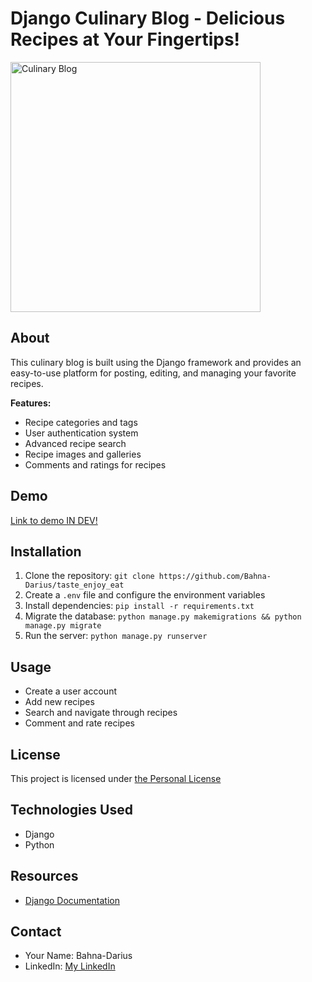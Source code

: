 # Django Culinary Blog - Delicious Recipes at Your Fingertips!

<img src="https://imgur.com/n3fHyCp.png" alt="Culinary Blog" width="400">

## About

This culinary blog is built using the Django framework and provides an easy-to-use platform for posting, editing, and managing your favorite recipes.

**Features:**

- Recipe categories and tags
- User authentication system
- Advanced recipe search
- Recipe images and galleries
- Comments and ratings for recipes

## Demo

[Link to demo IN DEV!]()

## Installation

1. Clone the repository: `git clone https://github.com/Bahna-Darius/taste_enjoy_eat`
2. Create a `.env` file and configure the environment variables
3. Install dependencies: `pip install -r requirements.txt`
4. Migrate the database: `python manage.py makemigrations && python manage.py migrate`
5. Run the server: `python manage.py runserver`

## Usage

- Create a user account
- Add new recipes
- Search and navigate through recipes
- Comment and rate recipes

## License

This project is licensed under 
 <a href="https://github.com/Bahna-Darius/taste_enjoy_eat/blob/main/LICENSE.md" target="_blank">
   the Personal License
</a>

## Technologies Used

- Django
- Python

## Resources

-  <a href="https://docs.djangoproject.com/en/stable/" target="_blank">
   Django Documentation
</a> 

## Contact

- Your Name: Bahna-Darius
- LinkedIn: <a href="https://www.linkedin.com/in/darius-bahn%C4%83-2224b7264/" target="_blank">
   My LinkedIn
</a>
